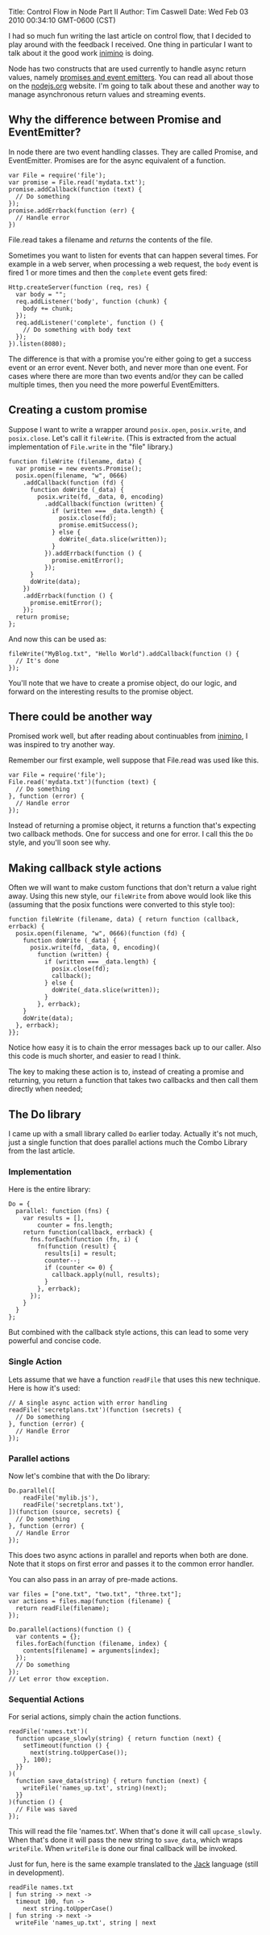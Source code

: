 Title: Control Flow in Node Part II
Author: Tim Caswell
Date: Wed Feb 03 2010 00:34:10 GMT-0600 (CST)

I had so much fun writing the last article on control flow, that I decided to play around with the feedback I received.  One thing in particular I want to talk about it the good work [inimino][] is doing.

Node has two constructs that are used currently to handle async return values, namely [promises and event emitters][].  You can read all about those on the [nodejs.org][] website.  I'm going to talk about these and another way to manage asynchronous return values and streaming events.

## Why the difference between Promise and EventEmitter? ##

In node there are two event handling classes.  They are called Promise, and EventEmitter.  Promises are for the async equivalent of a function.

    var File = require('file');
    var promise = File.read('mydata.txt');
    promise.addCallback(function (text) {
      // Do something
    });
    promise.addErrback(function (err) {
      // Handle error
    })

File.read takes a filename and *returns* the contents of the file.

Sometimes you want to listen for events that can happen several times.  For example in a web server, when processing a web request, the `body` event is fired 1 or more times and then the `complete` event gets fired:

    Http.createServer(function (req, res) {
      var body = "";
      req.addListener('body', function (chunk) {
        body += chunk;
      });
      req.addListener('complete', function () {
        // Do something with body text
      });
    }).listen(8080);

The difference is that with a promise you're either going to get a success event or an error event.  Never both, and never more than one event.  For cases where there are more than two events and/or they can be called multiple times, then you need the more powerful EventEmitters.

## Creating a custom promise ##

Suppose I want to write a wrapper around `posix.open`, `posix.write`, and `posix.close`. Let's call it `fileWrite`. (This is extracted from the actual implementation of `File.write` in the "file" library.)

    function fileWrite (filename, data) {
      var promise = new events.Promise();
      posix.open(filename, "w", 0666)
        .addCallback(function (fd) {
          function doWrite (_data) {
            posix.write(fd, _data, 0, encoding)
              .addCallback(function (written) {
                if (written === _data.length) {
                  posix.close(fd);
                  promise.emitSuccess();
                } else {
                  doWrite(_data.slice(written));
                }
              }).addErrback(function () {
                promise.emitError();
              });
          }
          doWrite(data);
        })
        .addErrback(function () {
          promise.emitError();
        });
      return promise;
    };

And now this can be used as:

    fileWrite("MyBlog.txt", "Hello World").addCallback(function () {
      // It's done
    });

You'll note that we have to create a promise object, do our logic, and forward on the interesting results to the promise object.

## There could be another way ##

Promised work well, but after reading about continuables from [inimino][], I was inspired to try another way.

Remember our first example, well suppose that File.read was used like this.

    var File = require('file');
    File.read('mydata.txt')(function (text) {
      // Do something
    }, function (error) {
      // Handle error
    });

Instead of returning a promise object, it returns a function that's expecting two callback methods.  One for success and one for error.  I call this the `Do` style, and you'll soon see why.

## Making callback style actions ##

Often we will want to make custom functions that don't return a value right away.  Using this new style, our `fileWrite` from above would look like this (assuming that the posix functions were converted to this style too):

    function fileWrite (filename, data) { return function (callback, errback) {
      posix.open(filename, "w", 0666)(function (fd) {
        function doWrite (_data) {
          posix.write(fd, _data, 0, encoding)(
            function (written) {
              if (written === _data.length) {
                posix.close(fd);
                callback();
              } else {
                doWrite(_data.slice(written));
              }
            }, errback);
        }
        doWrite(data);
      }, errback);
    }};

Notice how easy it is to chain the error messages back up to our caller.  Also this code is much shorter, and easier to read I think.

The key to making these action is to, instead of creating a promise and returning, you return a function that takes two callbacks and then call them directly when needed;

## The Do library ##

I came up with a small library called `Do` earlier today.  Actually it's not much, just a single function that does parallel actions much the Combo Library from the last article.

### Implementation ###

Here is the entire library:

    Do = {
      parallel: function (fns) {
        var results = [],
            counter = fns.length;
        return function(callback, errback) {
          fns.forEach(function (fn, i) {
            fn(function (result) {
              results[i] = result;
              counter--;
              if (counter <= 0) {
                callback.apply(null, results);
              }
            }, errback);
          });
        }
      }
    };

But combined with the callback style actions, this can lead to some very powerful and concise code.

### Single Action ###

Lets assume that we have a function `readFile` that uses this new technique.  Here is how it's used:

    // A single async action with error handling
    readFile('secretplans.txt')(function (secrets) {
      // Do something
    }, function (error) {
      // Handle Error
    });

### Parallel actions ###

Now let's combine that with the Do library:

    Do.parallel([
    	readFile('mylib.js'),
    	readFile('secretplans.txt'),
    ])(function (source, secrets) {
      // Do something
    }, function (error) {
      // Handle Error
    });

This does two async actions in parallel and reports when both are done. Note that it stops on first error and passes it to the common error handler.

You can also pass in an array of pre-made actions.

    var files = ["one.txt", "two.txt", "three.txt"];
    var actions = files.map(function (filename) {
      return readFile(filename);
    });

    Do.parallel(actions)(function () {
      var contents = {};
      files.forEach(function (filename, index) {
        contents[filename] = arguments[index];
      });
      // Do something
    });
    // Let error thow exception.

### Sequential Actions ###

For serial actions, simply chain the action functions.

    readFile('names.txt')(
      function upcase_slowly(string) { return function (next) {
        setTimeout(function () {
          next(string.toUpperCase());
        }, 100);
      }}
    )(
      function save_data(string) { return function (next) {
        writeFile('names_up.txt', string)(next);
      }}
    )(function () {
      // File was saved
    });

This will read the file 'names.txt'.  When that's done it will call `upcase_slowly`. When that's done it will pass the new string to `save_data`, which wraps `writeFile`.  When `writeFile` is done our final callback will be invoked.

Just for fun, here is the same example translated to the [Jack][] language (still in development).

    readFile names.txt
    | fun string -> next ->
      timeout 100, fun ->
        next string.toUpperCase()
    | fun string -> next ->
      writeFile 'names_up.txt', string | next

[Jack]: http://github.com/creationix/jack
[inimino]: http://boshi.inimino.org/3box/asof/1263250371783/fileIO/README.html
[promises and event emitters]: http://nodejs.org/api.html#_events
[nodejs.org]: http://nodejs.org/
